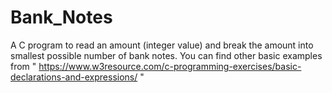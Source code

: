 # Bank_Notes
A C program to read an amount (integer value) and break the amount into smallest possible number of bank notes.
You can find other basic examples from " https://www.w3resource.com/c-programming-exercises/basic-declarations-and-expressions/ "
